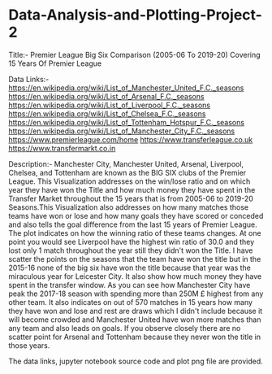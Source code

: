# Data-Analysis-and-Plotting-Project-2

Title:-
Premier League Big Six Comparison (2005-06 To 2019-20) Covering 15 Years Of Premier League

Data Links:-
https://en.wikipedia.org/wiki/List_of_Manchester_United_F.C._seasons
https://en.wikipedia.org/wiki/List_of_Arsenal_F.C._seasons
https://en.wikipedia.org/wiki/List_of_Liverpool_F.C._seasons
https://en.wikipedia.org/wiki/List_of_Chelsea_F.C._seasons
https://en.wikipedia.org/wiki/List_of_Tottenham_Hotspur_F.C._seasons
https://en.wikipedia.org/wiki/List_of_Manchester_City_F.C._seasons
https://www.premierleague.com/home
https://www.transferleague.co.uk
https://www.transfermarkt.co.in

Description:-
Manchester City, Manchester United, Arsenal, Liverpool, Chelsea, and Tottenham are known as the BIG SIX clubs of the Premier League. This Visualization addresses on the win/lose ratio and on which year they have won the Title and how much money they have spent in the Transfer Market throughout the 15 years that is from 2005-06 to 2019-20 Seasons.This Visualization also addresses on how many matches those teams have won or lose and how many goals they have scored or conceded and also tells the goal difference from the last 15 years of Premier League.
The plot indicates on how the winning ratio of these teams changes. At one point you would see  Liverpool have the highest win ratio of 30.0 and they lost only 1 match throughout the year still they didn't won the Title. I have scatter the points on the seasons that the team have won the title but in the 2015-16 none of the big six have won the title because that year was the miraculous year for Leicester City. It also show how much money they have spent in the transfer window. As you can see how Manchester City have peak the 2017-18 season with spending more than 250M £ highest from any other team. It also indicates on out of 570 matches in 15 years how many they have won and lose and rest are draws which I didn't include because it will become crowded and Manchester United have won more matches than any team and also leads on goals. If you observe closely there are no scatter point for Arsenal and Tottenham because they never won the title in those years. 

The data links, jupyter notebook source code and plot png file are provided.
